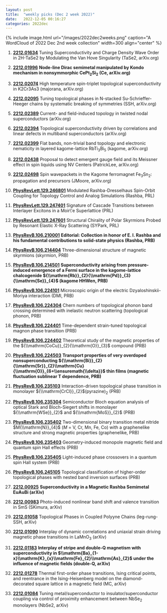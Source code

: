 ```yaml
---
layout: post
title:  "weekly picks (Dec 2 week 2022)"
date:   2022-12-05 00:16:27
categories: 2022dec
---
```


{% include image.html url="/images/2022dec2weeks.png" caption="A WordCloud of 2022 Dec 2nd week collection" width=300 align="center" %}




1. **[2212.01634](http://arxiv.org/abs/2212.01634)** Tuning Superconductivity and Charge Density Wave Order in 2H-TaSe2 by Modulating the Van Hove Singularity (TaSe2, arXiv.org)

1. **[2212.01996](http://arxiv.org/abs/2212.01996)** **Node-line Dirac semimetal manipulated by Kondo mechanism in nonsymmorphic CePt$_2$Si$_2$ (Ce, arXiv.org)**

1. **[2212.02074](http://arxiv.org/abs/2212.02074)** High temperature spin-triplet topological superconductivity in K2Cr3As3 (majorana, arXiv.org)

1. **[2212.02095](http://arxiv.org/abs/2212.02095)** Tuning topological phases in N-stacked Su-Schrieffer-Heeger chains by systematic breaking of symmetries (SSH, arXiv.org)

1. **[2212.02389](http://arxiv.org/abs/2212.02389)** Current- and field-induced topology in twisted nodal superconductors (arXiv.org)

1. **[2212.02394](http://arxiv.org/abs/2212.02394)** Topological superconductivity driven by correlations and linear defects in multiband superconductors (arXiv.org)

1. **[2212.02399](http://arxiv.org/abs/2212.02399)** Flat bands, non-trivial band topology and electronic nematicity in layered kagome-lattice RbTi$_3$Bi$_5$ (kagome, arXiv.org)

1. **[2212.02438](http://arxiv.org/abs/2212.02438)** Proposal to detect emergent gauge field and its Meissner effect in spin liquids using NV Centers (PatrickLee, arXiv.org)

1. **[2212.02498](http://arxiv.org/abs/2212.02498)** Spin wavepackets in the Kagome ferromagnet Fe$_3$Sn$_2$: propagation and precursors (JMoore, arXiv.org)

1. **[PhysRevLett.129.246801](https://link.aps.org/doi/10.1103/PhysRevLett.129.246801)** Modulated Rashba-Dresselhaus Spin-Orbit Coupling for Topology Control and Analog Simulations (Rashba, PRL)

1. **[PhysRevLett.129.247401](https://link.aps.org/doi/10.1103/PhysRevLett.129.247401)** Signature of Cascade Transitions between Interlayer Excitons in a Moir\\'e Superlattice (PRL)

1. **[PhysRevLett.129.247601](https://link.aps.org/doi/10.1103/PhysRevLett.129.247601)** Structural Chirality of Polar Skyrmions Probed by Resonant Elastic X-Ray Scattering (SYPark, PRL)

1. **[PhysRevB.106.210001](https://link.aps.org/doi/10.1103/PhysRevB.106.210001)** **Editorial: Collection in honor of E. I. Rashba and his fundamental contributions to solid-state physics (Rashba, PRB)**

1. **[PhysRevB.106.214404](https://link.aps.org/doi/10.1103/PhysRevB.106.214404)** Three-dimensional structure of magnetic skyrmions (skyrmion, PRB)

1. **[PhysRevB.106.214501](https://link.aps.org/doi/10.1103/PhysRevB.106.214501)** **Superconductivity arising from pressure-induced emergence of a Fermi surface in the kagome-lattice chalcogenide ${\\mathrm{Rb}}_{2}{\\mathrm{Pd}}_{3}{\\mathrm{Se}}_{4}$ (kagome HHWen, PRB)**

1. **[PhysRevB.106.224101](https://link.aps.org/doi/10.1103/PhysRevB.106.224101)** Microscopic origin of the electric Dzyaloshinskii-Moriya interaction (DMI, PRB)

1. **[PhysRevB.106.224304](https://link.aps.org/doi/10.1103/PhysRevB.106.224304)** Chern numbers of topological phonon band crossing determined with inelastic neutron scattering (topological phonon, PRB)

1. **[PhysRevB.106.224401](https://link.aps.org/doi/10.1103/PhysRevB.106.224401)** Time-dependent strain-tuned topological magnon phase transition (PRB)

1. **[PhysRevB.106.224402](https://link.aps.org/doi/10.1103/PhysRevB.106.224402)** Theoretical study of the magnetic properties of the ${\\mathrm{CoCu}}_{2}{\\mathrm{O}}_{3}$ compound (PRB)

1. **[PhysRevB.106.224503](https://link.aps.org/doi/10.1103/PhysRevB.106.224503)** **Transport properties of very overdoped nonsuperconducting ${\\mathrm{Bi}}_{2}{\\mathrm{Sr}}_{2}\\mathrm{Cu}{\\mathrm{O}}_{6+\\ensuremath{\\delta}}$ thin films (magnetic fluctuation sublinear T dependence, PRB)**

1. **[PhysRevB.106.235103](https://link.aps.org/doi/10.1103/PhysRevB.106.235103)** Interaction-driven topological phase transition in monolayer ${\\mathrm{CrCl}}_{2}$(pyrazine)${}_{2}$ (PRB)

1. **[PhysRevB.106.235304](https://link.aps.org/doi/10.1103/PhysRevB.106.235304)** Semiconductor Bloch equation analysis of optical Stark and Bloch-Siegert shifts in monolayer ${\\mathrm{WSe}}_{2}$ and ${\\mathrm{MoS}}_{2}$ (PRB)

1. **[PhysRevB.106.235402](https://link.aps.org/doi/10.1103/PhysRevB.106.235402)** Two-dimensional binary transition metal nitride $M{\\mathrm{N}}_{4}$ ($M$ = V, Cr, Mn, Fe, Co) with a graphenelike structure and strong magnetic properties (graphenelike, PRB)

1. **[PhysRevB.106.235403](https://link.aps.org/doi/10.1103/PhysRevB.106.235403)** Geometry-induced monopole magnetic field and quantum spin Hall effects (PRB)

1. **[PhysRevB.106.235405](https://link.aps.org/doi/10.1103/PhysRevB.106.235405)** Light-induced phase crossovers in a quantum spin Hall system (PRB)

1. **[PhysRevB.106.245105](https://link.aps.org/doi/10.1103/PhysRevB.106.245105)** Topological classification of higher-order topological phases with nested band inversion surfaces (PRB)





1. **[2212.00925](http://arxiv.org/abs/2212.00925)** **Superconductivity in a Magnetic Rashba Semimetal EuAuBi (arXiv)**

1. **[2212.00983](http://arxiv.org/abs/2212.00983)** Photo-induced nonlinear band shift and valence transition in SmS (SKimura, arXiv)

1. **[2212.01058](http://arxiv.org/abs/2212.01058)** Topological Phases in Coupled Polyyne Chains (leg-rung-SSH, arXiv)

1. **[2212.01090](http://arxiv.org/abs/2212.01090)** Interplay of dynamic correlations and uniaxial strain driving magnetic phase transitions in LaMnO$_3$ (arXiv)

1. **[2212.01183](http://arxiv.org/abs/2212.01183)** **Interplay of stripe and double-Q magnetism with superconductivity in $\\mathrm{Ba}_{1-x}\\mathrm{K}_{x}\\mathrm{Fe}_{2}\\mathrm{As}_{2}$ under the influence of magnetic fields (double-Q, arXiv)**

1. **[2212.01278](http://arxiv.org/abs/2212.01278)** Thermal first-order phase transitions, Ising critical points, and reentrance in the Ising-Heisenberg model on the diamond-decorated square lattice in a magnetic field (MC, arXiv)

1. **[2212.01084](http://arxiv.org/abs/2212.01084)** Tuning metal/superconductor to insulator/superconductor coupling via control of proximity enhancement between NbSe$_2$ monolayers (NbSe2, arXiv)


